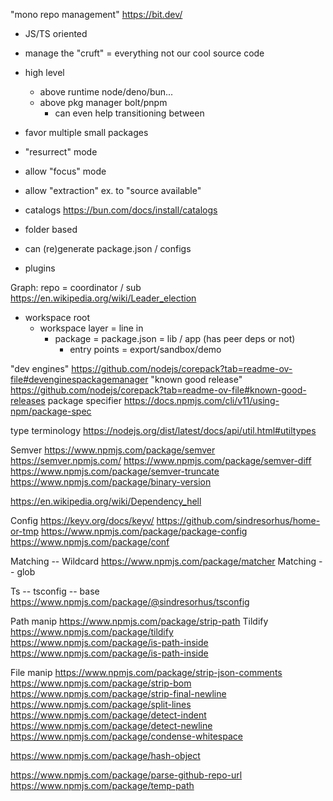 
"mono repo management" https://bit.dev/



- JS/TS oriented
- manage the "cruft" = everything not our cool source code
- high level
  - above runtime node/deno/bun...
  - above pkg manager bolt/pnpm
    - can even help transitioning between
- favor multiple small packages
- "resurrect" mode
- allow "focus" mode
- allow "extraction" ex. to "source available"
- catalogs https://bun.com/docs/install/catalogs


- folder based
- can (re)generate package.json / configs
- plugins


Graph:
repo = coordinator / sub https://en.wikipedia.org/wiki/Leader_election
- workspace root
  - workspace layer = line in
    - package = package.json = lib / app (has peer deps or not)
      - entry points = export/sandbox/demo






"dev engines" https://github.com/nodejs/corepack?tab=readme-ov-file#devenginespackagemanager
"known good release" https://github.com/nodejs/corepack?tab=readme-ov-file#known-good-releases
package specifier https://docs.npmjs.com/cli/v11/using-npm/package-spec

type terminology https://nodejs.org/dist/latest/docs/api/util.html#utiltypes

Semver
https://www.npmjs.com/package/semver
https://semver.npmjs.com/
https://www.npmjs.com/package/semver-diff
https://www.npmjs.com/package/semver-truncate
https://www.npmjs.com/package/binary-version



https://en.wikipedia.org/wiki/Dependency_hell

Config
https://keyv.org/docs/keyv/
https://github.com/sindresorhus/home-or-tmp
https://www.npmjs.com/package/package-config
https://www.npmjs.com/package/conf



Matching -- Wildcard https://www.npmjs.com/package/matcher
Matching -- glob

Ts -- tsconfig -- base https://www.npmjs.com/package/@sindresorhus/tsconfig


Path manip
https://www.npmjs.com/package/strip-path
Tildify https://www.npmjs.com/package/tildify
https://www.npmjs.com/package/is-path-inside
https://www.npmjs.com/package/is-path-inside

File manip
https://www.npmjs.com/package/strip-json-comments
https://www.npmjs.com/package/strip-bom
https://www.npmjs.com/package/strip-final-newline
https://www.npmjs.com/package/split-lines
https://www.npmjs.com/package/detect-indent
https://www.npmjs.com/package/detect-newline
https://www.npmjs.com/package/condense-whitespace



https://www.npmjs.com/package/hash-object

https://www.npmjs.com/package/parse-github-repo-url
https://www.npmjs.com/package/temp-path
